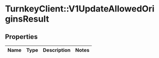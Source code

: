 # TurnkeyClient::V1UpdateAllowedOriginsResult

## Properties
Name | Type | Description | Notes
------------ | ------------- | ------------- | -------------

